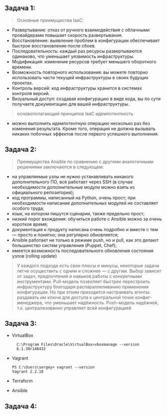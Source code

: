 ## Задача 1:
>Основные преимущества IaaC:
- Развертывание: отказ от ручного взаимодействия с облачными провайдерами повышает скорость развертывания.
- Восстановление: выявление проблем в конфигурации обеспечивает быстрое восстановление после сбоев.
- Последовательность: каждый раз ресурсы развертываются одинаково, что уменьшает уязвимость инфраструктуры.
- Модификация: изменение ресурсов требует меньшего оборотного времени.
- Возможность повторного использования: вы можете повторно использовать части текущей инфраструктуры в своих будущих проектах.
- Контроль версий: код инфраструктуры хранится в системах контроля версий.
- Визуальный доступ: создавая конфигурацию в виде кода, вы по сути получаете документацию для вашей инфраструктуры.

> основополагающий принципов IaaC идемпотентность 
- можно выполнить идемпотентную операцию несколько раз без изменения результата.
Кроме того, операция не должна вызывать никаких побочных эффектов после первого успешного выполнения.

## Задача 2:
> Преимущества Ansible по сравнению с другими аналогичными решениями заключаются в следующем:
- на управляемые узлы не нужно устанавливать никакого дополнительного ПО, всё работает через SSH (в случае необходимости дополнительные модули можно взять из официального репозитория);
- код программы, написанный на Python, очень прост; при необходимости написание дополнительных модулей не составляет особого труда;
- язык, на котором пишутся сценарии, также предельно прост;
- низкий порог вхождения: обучиться работе с Ansible можно за очень короткое время;
- документация к продукту написана очень подробно и вместе с тем — просто и понятно; она регулярно обновляется;
- Ansible работает не только в режиме push, но и pull, как это делают большинство систем управления (Puppet, Chef);
- имеется возможность последовательного обновления состояния узлов (rolling update)

>У каждого подхода есть свои плюсы и минусы, некоторые задачи легче осуществить с одним и сложнее — с другим.
Выбор зависит от задач, предпочтений и навыков работы с конкретными инструментами.
Pull-модель позволяет быстрее перестроить инфраструктуру благодаря распараллеливанию применения конфигурации. 
Но при этоим приходится настраивать агенты: раздавать им ключи для доступа к центральной точке конфиг-менеджера, что уменьшает надёжность.
Push-модель надёжней, т.к. централизованно управляет всей конфигурацией

 
## Задача 3:
* VirtualBox

        C:\Program Files\Oracle\VirtualBox>vboxmanage --version
        6.1.30r148432


* Vagrant

      PS C:\Users\sergey> vagrant --version
      Vagrant 2.2.18

* Terraform



* Ansible




## Задача 4:

